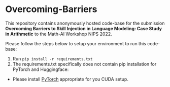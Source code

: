 # Overcoming-Barriers

This repository contains anonymously hosted code-base for the submission **Overcoming Barriers to Skill Injection in Language Modeling: Case Study in Arithmetic** to the Math-AI Workshop NIPS 2022.

Please follow the steps below to setup your environment to run this code-base:
1. Run ```pip install -r requirements.txt```
2. The requirements.txt specifically does not contain pip installation for PyTorch and Huggingface:
  - Please install [PyTorch](https://pytorch.org) appropriate for you CUDA setup.
